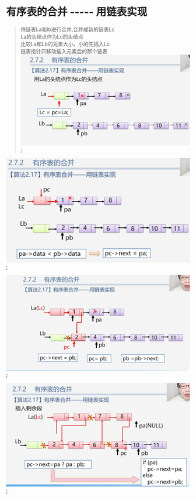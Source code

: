 # 有序表的合并 ----- 用链表实现


> 将链表La和lb进行合并,合并成新的链表Lc<br>
> La的头结点作为Lc的头结点<br>
> 比较La和Lb的元素大小，小的先插入Lc<br>
> 链表指针只移动插入元素后的那个链表
![1.png](./1.png);

![2.png](./2.png);

![3.png](./3.png);

![4.png](./4.png);


